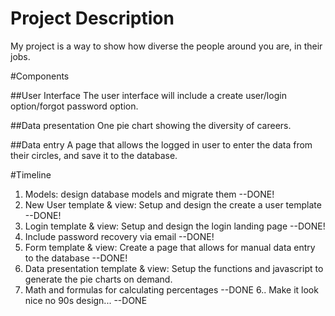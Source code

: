 
# Project Description 
My project is a way to show how diverse the people around you are, in their jobs.  
 
#Components 
 
##User Interface 
The user interface will include a create user/login option/forgot password option.
 
##Data presentation 
One pie chart showing the diversity of careers. 
 
##Data entry 
A page that allows the logged in user to enter the data from their circles, and save it to the database. 
 
#Timeline 
 
1. Models: design database models and migrate them 
	--DONE!
2. New User template & view: Setup and design the create a user template 
  	--DONE!
3. Login template & view: Setup and design the login landing page 
	--DONE!
  1. Include password recovery via email 
  		--DONE!
4. Form template & view: Create a page that allows for manual data entry to the database 
	--DONE!
5. Data presentation template & view: Setup the functions and javascript to generate the pie charts on demand. 
  1. Math and formulas for calculating percentages
 	--DONE 
6.. Make it look nice no 90s design...
	--DONE


 
